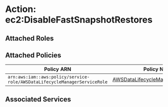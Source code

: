 # Action: ec2:DisableFastSnapshotRestores

## Attached Roles

## Attached Policies

| Policy ARN | Policy Name |
|------------|-------------|
| `arn:aws:iam::aws:policy/service-role/AWSDataLifecycleManagerServiceRole` | [AWSDataLifecycleManagerServiceRole](../policies.md#awsdatalifecyclemanagerservicerole) |

## Associated Services

